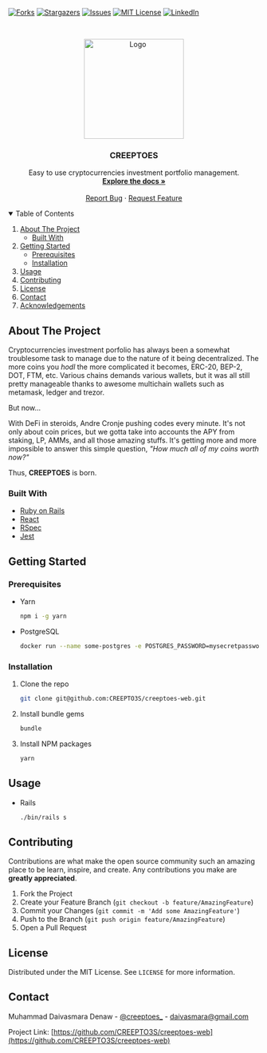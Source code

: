 <!-- PROJECT SHIELDS -->
[![Forks][forks-shield]][forks-url]
[![Stargazers][stars-shield]][stars-url]
[![Issues][issues-shield]][issues-url]
[![MIT License][license-shield]][license-url]
[![LinkedIn][linkedin-shield]][linkedin-url]

<!-- PROJECT LOGO -->
<br />
<p align="center">
  <a href="https://i.imgur.com/uajSla7.png">
    <img src="https://i.imgur.com/uajSla7.png" alt="Logo" width="200" height="200">
  </a>

  <h3 align="center">CREEPTOES</h3>

  <p align="center">
    Easy to use cryptocurrencies investment portfolio management.
    <br />
    <a href="https://github.com/CREEPTO3S/creeptoes-web"><strong>Explore the docs »</strong></a>
    <br />
    <br />
    <a href="https://github.com/CREEPTO3S/creeptoes-web/issues">Report Bug</a>
    ·
    <a href="https://github.com/CREEPTO3S/creeptoes-web/issues">Request Feature</a>
  </p>
</p>

<!-- TABLE OF CONTENTS -->
<details open="open">
  <summary>Table of Contents</summary>
  <ol>
    <li>
      <a href="#about-the-project">About The Project</a>
      <ul>
        <li><a href="#built-with">Built With</a></li>
      </ul>
    </li>
    <li>
      <a href="#getting-started">Getting Started</a>
      <ul>
        <li><a href="#prerequisites">Prerequisites</a></li>
        <li><a href="#installation">Installation</a></li>
      </ul>
    </li>
    <li><a href="#usage">Usage</a></li>
    <li><a href="#contributing">Contributing</a></li>
    <li><a href="#license">License</a></li>
    <li><a href="#contact">Contact</a></li>
    <li><a href="#acknowledgements">Acknowledgements</a></li>
  </ol>
</details>

<!-- ABOUT THE PROJECT -->
## About The Project

Cryptocurrencies investment porfolio has always been a somewhat troublesome task to manage due to the nature of it being decentralized.
The more coins you _hodl_ the more complicated it becomes, ERC-20, BEP-2, DOT, FTM, etc. Various chains demands various wallets, but it was all still pretty manageable
thanks to awesome multichain wallets such as metamask, ledger and trezor.

But now... 

With DeFi in steroids, Andre Cronje pushing codes every minute. It's not only about coin prices, but we gotta take into accounts the APY from staking, LP, AMMs, and all those amazing
stuffs. It's getting more and more impossible to answer this simple question, *"How much all of my coins worth now?"*

Thus, **CREEPTOES** is born.

### Built With

* [Ruby on Rails](https://rubyonrails.org/)
* [React](https://reactjs.org/)
* [RSpec](https://rspec.info/)
* [Jest](https://jestjs.io/)

<!-- GETTING STARTED -->
## Getting Started

### Prerequisites

* Yarn
  ```sh
  npm i -g yarn
  ```
* PostgreSQL
  ```sh
  docker run --name some-postgres -e POSTGRES_PASSWORD=mysecretpassword -d postgres
  ```

### Installation

1. Clone the repo
   ```sh
   git clone git@github.com:CREEPTO3S/creeptoes-web.git
   ```
2. Install bundle gems
   ```sh
   bundle
   ```
3. Install NPM packages
   ```sh
   yarn
   ```

<!-- USAGE EXAMPLES -->
## Usage

* Rails
  ```sh
  ./bin/rails s
  ```

<!-- CONTRIBUTING -->
## Contributing

Contributions are what make the open source community such an amazing place to be learn, inspire, and create. Any contributions you make are **greatly appreciated**.

1. Fork the Project
2. Create your Feature Branch (`git checkout -b feature/AmazingFeature`)
3. Commit your Changes (`git commit -m 'Add some AmazingFeature'`)
4. Push to the Branch (`git push origin feature/AmazingFeature`)
5. Open a Pull Request

<!-- LICENSE -->
## License

Distributed under the MIT License. See `LICENSE` for more information.

<!-- CONTACT -->
## Contact

Muhammad Daivasmara Denaw - [@creeptoes_](https://twitter.com/creeptoes_) - daivasmara@gmail.com

Project Link: [https://github.com/CREEPTO3S/creeptoes-web](https://github.com/CREEPTO3S/creeptoes-web)

<!-- MARKDOWN LINKS & IMAGES -->
<!-- https://www.markdownguide.org/basic-syntax/#reference-style-links -->
[forks-shield]: https://img.shields.io/github/forks/CREEPTO3S/creeptoes-web?style=for-the-badge
[forks-url]: https://github.com/CREEPTO3S/creeptoes-web/network/members
[stars-shield]: https://img.shields.io/github/stars/CREEPTO3S/creeptoes-web?style=for-the-badge
[stars-url]: https://github.com/CREEPTO3S/creeptoes-web/stargazers
[issues-shield]: https://img.shields.io/github/issues/CREEPTO3S/creeptoes-web?style=for-the-badge
[issues-url]: https://github.com/CREEPTO3S/creeptoes-web/issues
[license-shield]: https://img.shields.io/github/license/CREEPTO3S/creeptoes-web?style=for-the-badge
[license-url]: https://github.com/CREEPTO3S/creeptoes-web/blob/master/LICENSE.txt
[linkedin-shield]: https://img.shields.io/badge/-LinkedIn-black.svg?style=for-the-badge&logo=linkedin&colorB=555
[linkedin-url]: https://www.linkedin.com/in/daivasmara/
[product-screenshot]: images/screenshot.png
